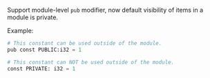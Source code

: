 Support module-level `pub` modifier, now default visibility of items in a module is private.

Example:

```python
# This constant can be used outside of the module.
pub const PUBLIC:i32 = 1

# This constant can NOT be used outside of the module.
const PRIVATE: i32 = 1
```
